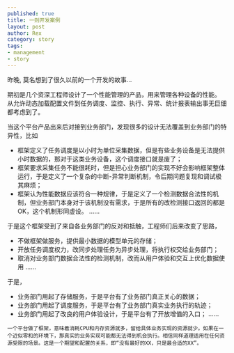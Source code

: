 ```yaml
---
published: true
title: 一则开发案例
layout: post
author: Rex
category: story
tags:
- management
- story
---
```

昨晚, 莫名想到了很久以前的一个开发的故事…

期初是几个资深工程师设计了一个性能管理的产品，用来管理各种设备的性能。 从允许动态加载配置文件到任务调度、监控、执行、异常、统计报表输出事无巨细都考虑到了。

当这个平台产品出来后对接到业务部门，发现很多的设计无法覆盖到业务部门的特异性，比如
  - 框架定义了任务调度是以小时为单位采集数据，但是有些业务设备是无法提供小时数据的，那对于这类业务设备，这个调度接口就是废了；
  - 框架要求采集任务不能很耗时，但是担心业务部门的实现不好会影响框架整体运行，于是定义了一个复杂的中断-异常判断机制，令后期问题复现和调试极其麻烦；
  - 框架认为性能数据应该符合一种规律，于是定义了一个检测数据合法性的机制，但业务部门本身对于该机制没有需求，于是所有的改检测接口返回的都是OK，这个机制形同虚设。
......

于是这个框架受到了来自各业务部门的反对和抵触，工程师们后来改变了思路，
  - 不做框架做服务，提供最小数据的模型单元的存储；
  - 开放任务调度权力，改同步处理任务为异步处理，将执行权交给业务部门；
  - 取消对业务部门数据合法性的检测机制，改而从用户体验和交互上优化数据使用
......

于是，
  - 业务部门用起了存储服务，于是平台有了业务部门真正关心的数据；
  - 业务部门用起了调度服务，于是平台有了业务部门真实业务执行的轨迹；
  - 业务部门用起了改良的用户体验设计，于是平台有了开放增值的入口；
......

`一个平台做了框架，意味着消耗CPU和内存资源就多，留给具体业务实现的资源就少。如果在一个近似零和的环境下，那真实的业务实现可能都无法得到机会执行。相信同样道理适用在任何资源受限的场景。这是一个期望和配置的关系，即“没有最好的XX，只是最合适的XX”。`